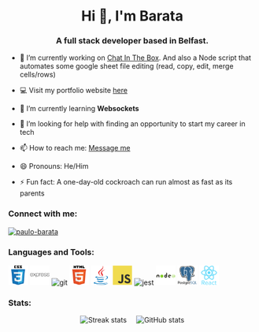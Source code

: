 <h1 align="center">Hi 👋, I'm Barata</h1>
<h3 align="center">A full stack developer based in Belfast.</h3>

- 🔭 I’m currently working on [Chat In The Box](https://github.com/PBara7a/chat-app-client). And also a Node script that automates some google sheet file editing (read, copy, edit, merge cells/rows)

- 💻 Visit my portfolio website [here](https://pbara7a.github.io/portfolio)

- 🌱 I’m currently learning **Websockets**

- 🤔 I’m looking for help with finding an opportunity to start my career in tech

- 📫 How to reach me: [Message me](https://www.linkedin.com/in/paulo-barata/)

- 😄 Pronouns: He/Him

- ⚡ Fun fact: A one-day-old cockroach can run almost as fast as its parents

<h3>Connect with me:</h3>
<a href="https://linkedin.com/in/paulo-barata" target="blank">
  <img align="center" src="https://raw.githubusercontent.com/rahuldkjain/github-profile-readme-generator/master/src/images/icons/Social/linked-in-alt.svg" alt="paulo-barata" height="30" width="40" />
</a>

<h3>Languages and Tools:</h3>
  
 <div>
  <img src="https://raw.githubusercontent.com/devicons/devicon/master/icons/css3/css3-original-wordmark.svg" alt="css3" width="40" height="40"/> 
  <img src="https://raw.githubusercontent.com/devicons/devicon/master/icons/express/express-original-wordmark.svg" alt="express" width="40" height="40"/> 
  <img src="https://www.vectorlogo.zone/logos/git-scm/git-scm-icon.svg" alt="git" width="40" height="40"/>
  <img src="https://raw.githubusercontent.com/devicons/devicon/master/icons/html5/html5-original-wordmark.svg" alt="html5" width="40" height="40"/>
  <img src="https://raw.githubusercontent.com/devicons/devicon/master/icons/java/java-original.svg" alt="java" width="40" height="40"/>
  <img src="https://raw.githubusercontent.com/devicons/devicon/master/icons/javascript/javascript-original.svg" alt="javascript" width="40" height="40"/>
  <img src="https://www.vectorlogo.zone/logos/jestjsio/jestjsio-icon.svg" alt="jest" width="40" height="40"/>
  <img src="https://raw.githubusercontent.com/devicons/devicon/master/icons/nodejs/nodejs-original-wordmark.svg" alt="nodejs" width="40" height="40"/>
  <img src="https://raw.githubusercontent.com/devicons/devicon/master/icons/postgresql/postgresql-original-wordmark.svg" alt="postgresql" width="40" height="40"/>
  <img src="https://raw.githubusercontent.com/devicons/devicon/master/icons/react/react-original-wordmark.svg" alt="react" width="40" height="40"/>
 </div>
 
<h3>Stats:</h3>

<p align="center">
  <img alt="Streak stats" src="https://github-readme-streak-stats.herokuapp.com/?user=pbara7a&theme=monokai" width="48%">
&nbsp; &nbsp;
  <img alt="GitHub stats" src="https://github-readme-stats.vercel.app/api?username=pbara7a&count_private=true&theme=monokai&show_icons=true" width="48%">
</p>


<!--
**PBara7a/PBara7a** is a ✨ _special_ ✨ repository because its `README.md` (this file) appears on your GitHub profile.

Here are some ideas to get you started:

- 🔭 I’m currently working on ...
- 🌱 I’m currently learning ...
- 👯 I’m looking to collaborate on ...
- 🤔 I’m looking for help with ...
- 💬 Ask me about ...
- 📫 How to reach me: ...
- 😄 Pronouns: ...
- ⚡ Fun fact: ...
-->
